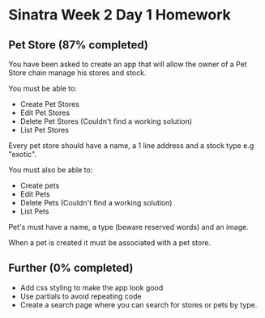 # Sinatra Week 2 Day 1 Homework

## Pet Store (87% completed)

You have been asked to create an app that will allow the owner of a Pet Store chain manage his stores and stock.

You must be able to:

* Create Pet Stores
* Edit Pet Stores
* Delete Pet Stores (Couldn't find a working solution)
* List Pet Stores

Every pet store should have a name, a 1 line address and a stock type e.g "exotic".

You must also be able to:

* Create pets
* Edit Pets
* Delete Pets (Couldn't find a working solution)
* List Pets

Pet's must have a name, a type (beware reserved words) and an image.

When a pet is created it must be associated with a pet store.

## Further (0% completed)

* Add css styling to make the app look good
* Use partials to avoid repeating code
* Create a search page where you can search for stores or pets by type.
